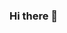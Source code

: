 ### Hi there 👋

<!--
**anastasijapetrovic/anastasijapetrovic** is a ✨ _special_ ✨ repository because its `README.md` (this file) appears on your GitHub profile.

Here are some ideas to get you started:

- 🔭 I’m currently working on my personal website ...
- 🌱 I’m currently learning Python + SQL...
- 👯 I’m looking to collaborate on an app idea...
- 🤔 I’m looking for help with my website...
- 💬 Ask me about metabolomics...
- 📫 How to reach me: email: petrovicanastasija617@gmail.com...
- 😄 Pronouns: she/her...
- ⚡ Fun fact: I am 14 y/o!...
-->
